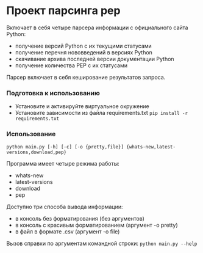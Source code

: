 # Проект парсинга pep
Включает в себя четыре парсера информации с официального сайта Python:
- получение версий Python с их текущими статусами
- получение перечня нововведений в версиях Python
- скачивание архива последней версии документации Python
- получение количества PEP с их статусами

Парсер включает в себя кеширование результатов запроса.

### Подготовка к использованию
- Установите и активируйте виртуальное окружение
- Установите зависимости из файла requirements.txt
`pip install -r requirements.txt`

### Использование
`python main.py [-h] [-c] [-o {pretty,file}] {whats-new,latest-versions,download,pep}`

Программа имеет четыре режима работы:
- whats-new
- latest-versions
- download 
- pep

Доступно три способа вывода информации:
- в консоль без форматирования (без аргументов)
- в консоль с красивым форматированием (аргумент -o pretty)
- в файл в формате .csv (аргумент -o file)

Вызов справки по аргументам командной строки:
`python main.py --help`
